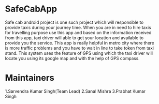 # SafeCabApp

Safe cab android project is one such project which will responsible to provide taxis during your journey time. When you are in need to hire taxis for travelling purpose use this app and based on the information received from this app, taxi driver will able to get your location and available to provide you the service. This app is really helpful in metro city where there is more traffic problems and you have to wait in line to take token from taxi stand. This system uses the feature of GPS using which the taxi driver will locate you using its google map and with the help of GPS compass.
 
# Maintainers

1.Sarvendra Kumar Singh(Team Lead)
2.Sanal Mishra
3.Prabhat Kumar Singh 
